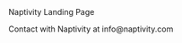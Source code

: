 </h1>Naptivity Landing Page</h1>
<p>Contact with Naptivity at <a src="info@naptivity.com">info@naptivity.com</a></p>
